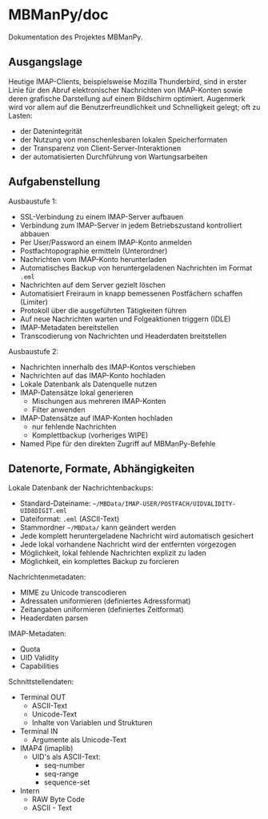 # MBManPy/doc
Dokumentation des Projektes MBManPy.

## Ausgangslage
Heutige IMAP-Clients,
beispielsweise Mozilla Thunderbird,
sind in erster Linie für den Abruf
elektronischer Nachrichten von IMAP-Konten
sowie deren grafische Darstellung auf einem Bildschirm optimiert.
Augenmerk wird vor allem auf die Benutzerfreundlichkeit und Schnelligkeit gelegt;
oft zu Lasten:
* der Datenintegrität
* der Nutzung von menschenlesbaren lokalen Speicherformaten
* der Transparenz von Client-Server-Interaktionen
* der automatisierten Durchführung von Wartungsarbeiten

## Aufgabenstellung
Ausbaustufe 1:
* SSL-Verbindung zu einem IMAP-Server aufbauen
* Verbindung zum IMAP-Server in jedem Betriebszustand kontrolliert abbauen
* Per User/Password an einem IMAP-Konto anmelden
* Postfachtopographie ermitteln (Unterordner)
* Nachrichten vom IMAP-Konto herunterladen
* Automatisches Backup von heruntergeladenen Nachrichten im Format `.eml`
* Nachrichten auf dem Server gezielt löschen
* Automatisiert Freiraum in knapp bemessenen Postfächern schaffen (Limiter)
* Protokoll über die ausgeführten Tätigkeiten führen
* Auf neue Nachrichten warten und Folgeaktionen triggern (IDLE)
* IMAP-Metadaten bereitstellen
* Transcodierung von Nachrichten und Headerdaten breitstellen

Ausbaustufe 2:
* Nachrichten innerhalb des IMAP-Kontos verschieben
* Nachrichten auf das IMAP-Konto hochladen
* Lokale Datenbank als Datenquelle nutzen
* IMAP-Datensätze lokal generieren
  * Mischungen aus mehreren IMAP-Konten
  * Filter anwenden
* IMAP-Datensätze auf IMAP-Konten hochladen
  * nur fehlende Nachrichten
  * Komplettbackup (vorheriges WIPE)
* Named Pipe für den direkten Zugriff auf MBManPy-Befehle

## Datenorte, Formate, Abhängigkeiten
Lokale Datenbank der Nachrichtenbackups:
* Standard-Dateiname: `~/MBData/IMAP-USER/POSTFACH/UIDVALIDITY-UID8DIGIT.eml`
* Dateiformat: `.eml` (ASCII-Text)
* Stammordner `~/MBData/` kann geändert werden
* Jede komplett heruntergeladene Nachricht wird automatisch gesichert
* Jede lokal vorhandene Nachricht wird der entfernten vorgezogen
* Möglichkeit, lokal fehlende Nachrichten explizit zu laden
* Möglichkeit, ein komplettes Backup zu forcieren

Nachrichtenmetadaten:
* MIME zu Unicode transcodieren
* Adressaten uniformieren (definiertes Adressformat)
* Zeitangaben uniformieren (definiertes Zeitformat)
* Headerdaten parsen

IMAP-Metadaten:
* Quota
* UID Validity
* Capabilities

Schnittstellendaten:
* Terminal OUT
  * ASCII-Text
  * Unicode-Text
  * Inhalte von Variablen und Strukturen
* Terminal IN
  * Argumente als Unicode-Text
* IMAP4 (imaplib)
  * UID's als ASCII-Text:
    * seq-number
    * seq-range
    * sequence-set
* Intern
  * RAW Byte Code
  * ASCII - Text

